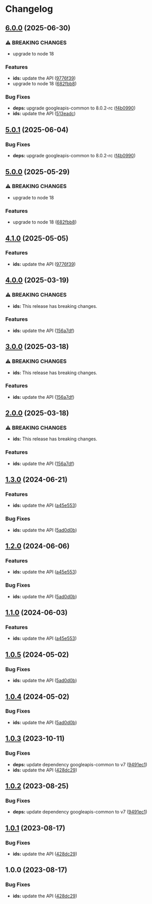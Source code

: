 # Changelog

## [6.0.0](https://github.com/googleapis/google-api-nodejs-client/compare/ids-v5.0.1...ids-v6.0.0) (2025-06-30)


### ⚠ BREAKING CHANGES

* upgrade to node 18

### Features

* **ids:** update the API ([9776f39](https://github.com/googleapis/google-api-nodejs-client/commit/9776f3945ffa6955b98896c63ab330393739d45e))
* upgrade to node 18 ([682fbb8](https://github.com/googleapis/google-api-nodejs-client/commit/682fbb869189ae92b3e9a194d37d0548af0c1f92))


### Bug Fixes

* **deps:** upgrade googleapis-common to 8.0.2-rc ([f4b0990](https://github.com/googleapis/google-api-nodejs-client/commit/f4b099071040cfbcfe4a2e7d487d45ee93b369e0))
* **ids:** update the API ([513eadc](https://github.com/googleapis/google-api-nodejs-client/commit/513eadc6f973de367a4c797c2257c05f2118a362))

## [5.0.1](https://github.com/googleapis/google-api-nodejs-client/compare/ids-v5.0.0...ids-v5.0.1) (2025-06-04)


### Bug Fixes

* **deps:** upgrade googleapis-common to 8.0.2-rc ([f4b0990](https://github.com/googleapis/google-api-nodejs-client/commit/f4b099071040cfbcfe4a2e7d487d45ee93b369e0))

## [5.0.0](https://github.com/googleapis/google-api-nodejs-client/compare/ids-v4.1.0...ids-v5.0.0) (2025-05-29)


### ⚠ BREAKING CHANGES

* upgrade to node 18

### Features

* upgrade to node 18 ([682fbb8](https://github.com/googleapis/google-api-nodejs-client/commit/682fbb869189ae92b3e9a194d37d0548af0c1f92))

## [4.1.0](https://github.com/googleapis/google-api-nodejs-client/compare/ids-v4.0.0...ids-v4.1.0) (2025-05-05)


### Features

* **ids:** update the API ([9776f39](https://github.com/googleapis/google-api-nodejs-client/commit/9776f3945ffa6955b98896c63ab330393739d45e))

## [4.0.0](https://github.com/googleapis/google-api-nodejs-client/compare/ids-v3.0.0...ids-v4.0.0) (2025-03-19)


### ⚠ BREAKING CHANGES

* **ids:** This release has breaking changes.

### Features

* **ids:** update the API ([156a7df](https://github.com/googleapis/google-api-nodejs-client/commit/156a7df56724d899538621c36a723c0dbd1f5eed))

## [3.0.0](https://github.com/googleapis/google-api-nodejs-client/compare/ids-v2.0.0...ids-v3.0.0) (2025-03-18)


### ⚠ BREAKING CHANGES

* **ids:** This release has breaking changes.

### Features

* **ids:** update the API ([156a7df](https://github.com/googleapis/google-api-nodejs-client/commit/156a7df56724d899538621c36a723c0dbd1f5eed))

## [2.0.0](https://github.com/googleapis/google-api-nodejs-client/compare/ids-v1.3.0...ids-v2.0.0) (2025-03-18)


### ⚠ BREAKING CHANGES

* **ids:** This release has breaking changes.

### Features

* **ids:** update the API ([156a7df](https://github.com/googleapis/google-api-nodejs-client/commit/156a7df56724d899538621c36a723c0dbd1f5eed))

## [1.3.0](https://github.com/googleapis/google-api-nodejs-client/compare/ids-v1.2.0...ids-v1.3.0) (2024-06-21)


### Features

* **ids:** update the API ([a45e553](https://github.com/googleapis/google-api-nodejs-client/commit/a45e553faab0540b5803dcd4ce4efd3e214b49e3))


### Bug Fixes

* **ids:** update the API ([5ad0d0b](https://github.com/googleapis/google-api-nodejs-client/commit/5ad0d0ba7b827d5b24e69baa8ec6fb6aff738d2f))

## [1.2.0](https://github.com/googleapis/google-api-nodejs-client/compare/ids-v1.1.0...ids-v1.2.0) (2024-06-06)


### Features

* **ids:** update the API ([a45e553](https://github.com/googleapis/google-api-nodejs-client/commit/a45e553faab0540b5803dcd4ce4efd3e214b49e3))


### Bug Fixes

* **ids:** update the API ([5ad0d0b](https://github.com/googleapis/google-api-nodejs-client/commit/5ad0d0ba7b827d5b24e69baa8ec6fb6aff738d2f))

## [1.1.0](https://github.com/googleapis/google-api-nodejs-client/compare/ids-v1.0.5...ids-v1.1.0) (2024-06-03)


### Features

* **ids:** update the API ([a45e553](https://github.com/googleapis/google-api-nodejs-client/commit/a45e553faab0540b5803dcd4ce4efd3e214b49e3))

## [1.0.5](https://github.com/googleapis/google-api-nodejs-client/compare/ids-v1.0.4...ids-v1.0.5) (2024-05-02)


### Bug Fixes

* **ids:** update the API ([5ad0d0b](https://github.com/googleapis/google-api-nodejs-client/commit/5ad0d0ba7b827d5b24e69baa8ec6fb6aff738d2f))

## [1.0.4](https://github.com/googleapis/google-api-nodejs-client/compare/ids-v1.0.3...ids-v1.0.4) (2024-05-02)


### Bug Fixes

* **ids:** update the API ([5ad0d0b](https://github.com/googleapis/google-api-nodejs-client/commit/5ad0d0ba7b827d5b24e69baa8ec6fb6aff738d2f))

## [1.0.3](https://github.com/googleapis/google-api-nodejs-client/compare/ids-v1.0.2...ids-v1.0.3) (2023-10-11)


### Bug Fixes

* **deps:** update dependency googleapis-common to v7 ([9491ec1](https://github.com/googleapis/google-api-nodejs-client/commit/9491ec1cdc3c413e7d73edcfcd59cf5c28a7c855))
* **ids:** update the API ([428dc29](https://github.com/googleapis/google-api-nodejs-client/commit/428dc2937531c6e7868a1e501a27b2a1bcba510e))

## [1.0.2](https://github.com/googleapis/google-api-nodejs-client/compare/ids-v1.0.1...ids-v1.0.2) (2023-08-25)


### Bug Fixes

* **deps:** update dependency googleapis-common to v7 ([9491ec1](https://github.com/googleapis/google-api-nodejs-client/commit/9491ec1cdc3c413e7d73edcfcd59cf5c28a7c855))

## [1.0.1](https://github.com/googleapis/google-api-nodejs-client/compare/ids-v1.0.0...ids-v1.0.1) (2023-08-17)


### Bug Fixes

* **ids:** update the API ([428dc29](https://github.com/googleapis/google-api-nodejs-client/commit/428dc2937531c6e7868a1e501a27b2a1bcba510e))

## 1.0.0 (2023-08-17)


### Bug Fixes

* **ids:** update the API ([428dc29](https://github.com/googleapis/google-api-nodejs-client/commit/428dc2937531c6e7868a1e501a27b2a1bcba510e))
